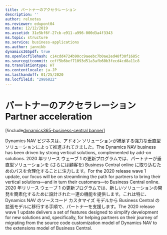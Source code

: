 ```yaml
---
title: パートナーのアクセラレーション
description: ''
author: relnotes
ms.reviewer: edupont04
ms.date: 12/12/2019
ms.assetid: 31e5bf6f-27cb-e911-a996-000d3a4f3343
ms.topic: structure
ms.service: business-applications
ms.author: jannikb
dynamics365pdf: true
ms.openlocfilehash: c14cdd4724b90cc9aeebc7b0ae2ed48f30f1685c
ms.sourcegitcommit: ceff5b6bef71093d51a3afb60b3fecd4cd8a11c8
ms.translationtype: HT
ms.contentlocale: ja-JP
ms.lasthandoff: 01/25/2020
ms.locfileid: "2986822"
---
```

# <a name="partner-acceleration"></a><span data-ttu-id="5eba0-102">パートナーのアクセラレーション</span><span class="sxs-lookup"><span data-stu-id="5eba0-102">Partner acceleration</span></span>

[!include[dynamics365-business-central banner](../includes/dynamics365-business-central.md)]

<!--structure start-->
<span data-ttu-id="5eba0-103">Dynamics NAV ビジネスは、アドオン ソリューションが補足する強力な垂直型ソリューションによって推進されてきました。</span><span class="sxs-lookup"><span data-stu-id="5eba0-103">The Dynamics NAV business has been driven by strong vertical solutions, complemented by add-on solutions.</span></span> <span data-ttu-id="5eba0-104">2020 年リリース ウェーブ 1 の更新プログラムでは、パートナーが垂直型ソリューションを (さらには顧客を) Business Central online に取り込むためのパスを合理化することに注力します。</span><span class="sxs-lookup"><span data-stu-id="5eba0-104">For the 2020 release wave 1 update, our focus will be on streamlining the path for partners to bring their vertical solutions—and in turn their customers—to Business Central online.</span></span> <span data-ttu-id="5eba0-105">2020 年リリース ウェーブ 1 の更新プログラムでは、新しいソリューションの開発を簡素化するために設計された一連の機能を提供します。これは特に、Dynamics NAV のソースコード カスタマイズ モデルから Business Central の拡張モデルに移行する手順で、パートナーを支援します。</span><span class="sxs-lookup"><span data-stu-id="5eba0-105">The 2020 release wave 1 update delivers a set of features designed to simplify development for new solutions and, specifically, for helping partners on their journey of migrating from the source code customization model of Dynamics NAV to the extensions model of Business Central.</span></span>
<!--structure end-->



